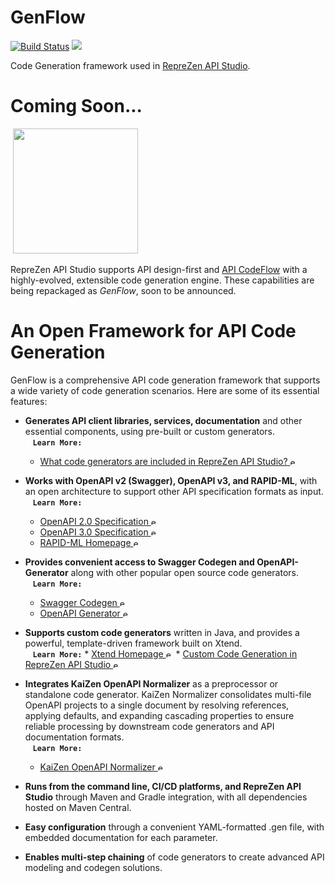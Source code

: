 # GenFlow
[![Build Status](https://travis-ci.org/RepreZen/GenFlow.svg?branch=master)](https://travis-ci.org/RepreZen/GenFlow)
![](https://img.shields.io/maven-central/v/com.reprezen.genflow/genflow-common.svg)

Code Generation framework used in [RepreZen API
Studio](https://www.reprezen.com/swagger-openapi-code-generation-api-first-microservices-enterprise-development).

# Coming Soon...

&nbsp;<img src="https://www.reprezen.com/hubfs/RepreZen_WIP_Ninja.png" width="200" />

RepreZen API Studio supports API design-first and <a href="http://RZen.io/APICodeFlow" rel="noreferrer noopener" target="_blank">API
    CodeFlow</a> with a highly-evolved, extensible code generation engine. These capabilities are being repackaged as
<em>GenFlow</em>, soon to be announced.</p>

# An Open Framework for API Code Generation

GenFlow is a comprehensive API code generation framework that supports a wide variety of code generation scenarios.
Here are some of its essential features:

* **Generates API client libraries, services, documentation** and other essential components, using pre-built or custom generators.<br>
  &nbsp;&nbsp;&nbsp;**`Learn More:`**
    * [What code generators are included in RepreZen API Studio?&nbsp;<img src="https://www.reprezen.com/hubfs/external-link.svg" height="12" width="12" alt="external link">](https://support.reprezen.com/support/solutions/articles/24000018770-what-code-generators-are-included-in-reprezen-api-studio-)

* **Works with OpenAPI v2 (Swagger), OpenAPI v3, and RAPID-ML**, with an open architecture to support other API specification formats as input.<br>
  &nbsp;&nbsp;&nbsp;**`Learn More:`**
    * [OpenAPI 2.0 Specification&nbsp;<img src="https://www.reprezen.com/hubfs/external-link.svg" height="12" width="12" alt="external link">](https://github.com/OAI/OpenAPI-Specification/blob/master/versions/2.0.md)
    * [OpenAPI 3.0 Specification&nbsp;<img src="https://www.reprezen.com/hubfs/external-link.svg" height="12" width="12" alt="external link">](http://rzen.io/OAS3Spec)
    * [RAPID-ML Homepage&nbsp;<img src="https://www.reprezen.com/hubfs/external-link.svg" height="12" width="12" alt="external link">](http://rapid-api.org)

* **Provides convenient access to Swagger Codegen and OpenAPI-Generator** along with other popular open source code generators.<br>
  &nbsp;&nbsp;&nbsp;**`Learn More:`**
    * [Swagger Codegen&nbsp;<img src="https://www.reprezen.com/hubfs/external-link.svg" height="12" width="12" alt="external link">](https://github.com/swagger-api/swagger-codegen)
    * [OpenAPI Generator&nbsp;<img src="https://www.reprezen.com/hubfs/external-link.svg" height="12" width="12" alt="external link">](https://github.com/OpenAPITools/openapi-generator)
      
* **Supports custom code generators** written in Java, and provides a powerful, template-driven framework built on Xtend.<br>
  &nbsp;&nbsp;&nbsp;**`Learn More:`**
      * [Xtend Homepage&nbsp;<img src="https://www.reprezen.com/hubfs/external-link.svg" height="12" width="12" alt="external link">](https://www.eclipse.org/xtend/)
      * [Custom Code Generation in RepreZen API Studio&nbsp;<img src="https://www.reprezen.com/hubfs/external-link.svg" height="12" width="12" alt="external link">](http://RZen.io/CGDocs)

* **Integrates KaiZen OpenAPI Normalizer** as a preprocessor or standalone code generator. KaiZen Normalizer consolidates multi-file OpenAPI projects to a single document by resolving references, applying defaults, and expanding cascading properties to ensure reliable processing by downstream code generators and API documentation formats.<br>
&nbsp;&nbsp;&nbsp;**`Learn More:`**
    * [KaiZen OpenAPI Normalizer&nbsp;<img src="https://www.reprezen.com/hubfs/external-link.svg" height="12" width="12" alt="external link">](http://rzen.io/normalizer)

* **Runs from the command line, CI/CD platforms, and RepreZen API Studio** through Maven and Gradle integration, with all dependencies hosted on Maven Central.

* **Easy configuration** through a convenient YAML-formatted .gen file, with embedded documentation for each parameter.

* **Enables multi-step chaining** of code generators to create advanced API modeling and codegen solutions.
